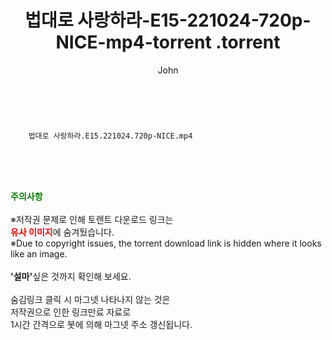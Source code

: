 ﻿---
layout: post
title:  "                   법대로 사랑하라-E15-221024-720p-NICE-mp4-torrent                .torrent"
author: John
categories: [ 드라마 ]
tags: [  ]
image:  
description: "                   법대로 사랑하라-E15-221024-720p-NICE-mp4-torrent                 torrent 정보 공유"
toc: true
toc_sticky: true
---

<br>

        법대로 사랑하라.E15.221024.720p-NICE.mp4    
    
<br><br><br>
<p data-ke-size="size16"><b><span style="color: green;">주의사항</span></b><br /><br />※저작권 문제로 인해 토렌트 다운로드 링크는<br /><b><span style="color: red;">유사 이미지</span></b>에 숨겨뒀습니다.<br />※Due to copyright issues, the torrent download link is hidden where it looks like an image.<br /><br /><b>'설마'</b>싶은 것까지 확인해 보세요.<br /><br />숨김링크 클릭 시 마그넷 나타나지 않는 것은<br />저작권으로 인한 링크만료 자료로<br />1시간 간격으로 봇에 의해 마그넷 주소 갱신됩니다.</p>
